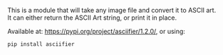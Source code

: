 This is a module that will take any image file and convert it to ASCII art.<br>
It can either return the ASCII Art string, or print it in place.

Available at: <https://pypi.org/project/asciifier/1.2.0/>, or using:

    pip install asciifier
